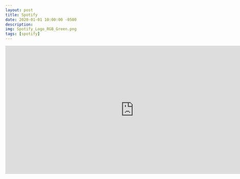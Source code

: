 ```yaml
---
layout: post
title: Spotify
date: 2020-01-01 10:00:00 -0500
description:
img: Spotify_Logo_RGB_Green.png
tags: [spotify]
---
```


<iframe src="https://open.spotify.com/embed/playlist/2IztMPJnfGnJrbReiBBHZf" width="800" height="400" frameborder="0" allowtransparency="true" allow="encrypted-media"></iframe>
